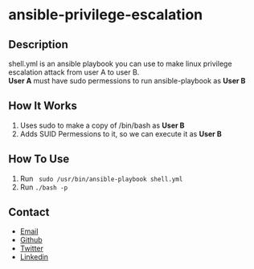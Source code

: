 # ansible-privilege-escalation

## Description

shell.yml is an ansible playbook you can use to make linux privilege escalation attack from user A to user B.\
**User A** must have sudo permessions to run ansible-playbook as **User B**

## How It Works 

1. Uses sudo to make a copy of /bin/bash as **User B**
2. Adds SUID Permessions to it, so we can execute it as **User B**

## How To Use

1. Run ``` sudo /usr/bin/ansible-playbook shell.yml```
2. Run ```./bash -p```


## Contact

- [Email](mailto:hello@iamnasef.com)
- [Github](https://github.com/iamnasef)
- [Twitter](https://twitter.com/iamnasef)
- [Linkedin](https://www.linkedin.com/in/iamnasef/)
